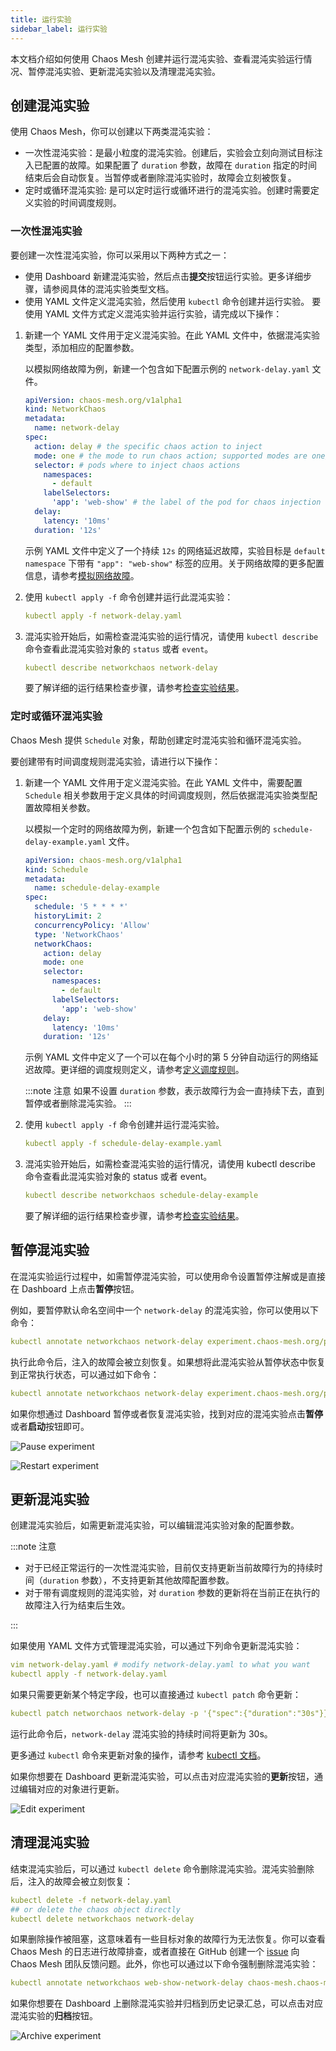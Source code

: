 ```yaml
---
title: 运行实验
sidebar_label: 运行实验
---
```


本文档介绍如何使用 Chaos Mesh 创建并运行混沌实验、查看混沌实验运行情况、暂停混沌实验、更新混沌实验以及清理混沌实验。

## 创建混沌实验

使用 Chaos Mesh，你可以创建以下两类混沌实验：

- 一次性混沌实验：是最小粒度的混沌实验。创建后，实验会立刻向测试目标注入已配置的故障。如果配置了 `duration` 参数，故障在 `duration` 指定的时间结束后会自动恢复。当暂停或者删除混沌实验时，故障会立刻被恢复。
- 定时或循环混沌实验: 是可以定时运行或循环进行的混沌实验。创建时需要定义实验的时间调度规则。

### 一次性混沌实验

要创建一次性混沌实验，你可以采用以下两种方式之一：

- 使用 Dashboard 新建混沌实验，然后点击**提交**按钮运行实验。更多详细步骤，请参阅具体的混沌实验类型文档。
- 使用 YAML 文件定义混沌实验，然后使用 `kubectl` 命令创建并运行实验。
  要使用 YAML 文件方式定义混沌实验并运行实验，请完成以下操作：

1. 新建一个 YAML 文件用于定义混沌实验。在此 YAML 文件中，依据混沌实验类型，添加相应的配置参数。

   以模拟网络故障为例，新建一个包含如下配置示例的 `network-delay.yaml` 文件。

   ```yaml
   apiVersion: chaos-mesh.org/v1alpha1
   kind: NetworkChaos
   metadata:
     name: network-delay
   spec:
     action: delay # the specific chaos action to inject
     mode: one # the mode to run chaos action; supported modes are one/all/fixed/fixed-percent/random-max-percent
     selector: # pods where to inject chaos actions
       namespaces:
         - default
       labelSelectors:
         'app': 'web-show' # the label of the pod for chaos injection
     delay:
       latency: '10ms'
     duration: '12s'
   ```

   示例 YAML 文件中定义了一个持续 `12s` 的网络延迟故障，实验目标是 `default namespace` 下带有 `"app": "web-show"` 标签的应用。关于网络故障的更多配置信息，请参考[模拟网络故障](simulate-network-chaos-on-kubernetes.md)。

2. 使用 `kubectl apply -f` 命令创建并运行此混沌实验：

   ```yaml
   kubectl apply -f network-delay.yaml
   ```

3. 混沌实验开始后，如需检查混沌实验的运行情况，请使用 `kubectl describe` 命令查看此混沌实验对象的 `status` 或者 `event`。

   ```yaml
   kubectl describe networkchaos network-delay
   ```

   要了解详细的运行结果检查步骤，请参考[检查实验结果](inspect-chaos-experiment.md)。

### 定时或循环混沌实验

Chaos Mesh 提供 `Schedule` 对象，帮助创建定时混沌实验和循环混沌实验。

要创建带有时间调度规则混沌实验，请进行以下操作：

1. 新建一个 YAML 文件用于定义混沌实验。在此 YAML 文件中，需要配置 `Schedule` 相关参数用于定义具体的时间调度规则，然后依据混沌实验类型配置故障相关参数。

   以模拟一个定时的网络故障为例，新建一个包含如下配置示例的 `schedule-delay-example.yaml` 文件。

   ```yaml
   apiVersion: chaos-mesh.org/v1alpha1
   kind: Schedule
   metadata:
     name: schedule-delay-example
   spec:
     schedule: '5 * * * *'
     historyLimit: 2
     concurrencyPolicy: 'Allow'
     type: 'NetworkChaos'
     networkChaos:
       action: delay
       mode: one
       selector:
         namespaces:
           - default
         labelSelectors:
           'app': 'web-show'
       delay:
         latency: '10ms'
       duration: '12s'
   ```

   示例 YAML 文件中定义了一个可以在每个小时的第 5 分钟自动运行的网络延迟故障。更详细的调度规则定义，请参考[定义调度规则](define-scheduling-rules.md)。

   :::note 注意
   如果不设置 `duration` 参数，表示故障行为会一直持续下去，直到暂停或者删除混沌实验。
   :::

2. 使用 `kubectl apply -f` 命令创建并运行混沌实验。

   ```yaml
   kubectl apply -f schedule-delay-example.yaml
   ```

3. 混沌实验开始后，如需检查混沌实验的运行情况，请使用 kubectl describe 命令查看此混沌实验对象的 status 或者 event。

   ```yaml
   kubectl describe networkchaos schedule-delay-example
   ```

   要了解详细的运行结果检查步骤，请参考[检查实验结果](https://github.com/chaos-mesh/website-zh/pull/inspect-chaos-experiment.md)。

## 暂停混沌实验

在混沌实验运行过程中，如需暂停混沌实验，可以使用命令设置暂停注解或是直接在 Dashboard 上点击**暂停**按钮。

例如，要暂停默认命名空间中一个 `network-delay` 的混沌实验，你可以使用以下命令：

```yaml
kubectl annotate networkchaos network-delay experiment.chaos-mesh.org/pause=true
```

执行此命令后，注入的故障会被立刻恢复。如果想将此混沌实验从暂停状态中恢复到正常执行状态，可以通过如下命令：

```yaml
kubectl annotate networkchaos network-delay experiment.chaos-mesh.org/pause-
```

如果你想通过 Dashboard 暂停或者恢复混沌实验，找到对应的混沌实验点击**暂停**或者**启动**按钮即可。

![Pause experiment](img/pause_zh.png)

![Restart experiment](img/restart_zh.png)

## 更新混沌实验

创建混沌实验后，如需更新混沌实验，可以编辑混沌实验对象的配置参数。

:::note 注意

- 对于已经正常运行的一次性混沌实验，目前仅支持更新当前故障行为的持续时间（`duration` 参数），不支持更新其他故障配置参数。
- 对于带有调度规则的混沌实验，对 `duration` 参数的更新将在当前正在执行的故障注入行为结束后生效。

:::

如果使用 YAML 文件方式管理混沌实验，可以通过下列命令更新混沌实验：

```yaml
vim network-delay.yaml # modify network-delay.yaml to what you want
kubectl apply -f network-delay.yaml
```

如果只需要更新某个特定字段，也可以直接通过 `kubectl patch` 命令更新：

```yaml
kubectl patch networchaos network-delay -p '{"spec":{"duration":"30s"}}'
```

运行此命令后，`network-delay` 混沌实验的持续时间将更新为 30s。

更多通过 `kubectl` 命令来更新对象的操作，请参考 [kubectl 文档](https://kubernetes.io/docs/reference/kubectl/cheatsheet/)。

如果你想要在 Dashboard 更新混沌实验，可以点击对应混沌实验的**更新**按钮，通过编辑对应的对象进行更新。

![Edit experiment](img/configuration_zh.png)

## 清理混沌实验

结束混沌实验后，可以通过 `kubectl delete` 命令删除混沌实验。混沌实验删除后，注入的故障会被立刻恢复：

```yaml
kubectl delete -f network-delay.yaml
## or delete the chaos object directly
kubectl delete networkchaos network-delay
```

如果删除操作被阻塞，这意味着有一些目标对象的故障行为无法恢复。你可以查看 Chaos Mesh 的日志进行故障排查，或者直接在 GitHub 创建一个 [issue](https://github.com/pingcap/chaos-mesh/issues) 向 Chaos Mesh 团队反馈问题。此外，你也可以通过以下命令强制删除混沌实验：

```yaml
kubectl annotate networkchaos web-show-network-delay chaos-mesh.chaos-mesh.org/cleanFinalizer=forced
```

如果你想要在 Dashboard 上删除混沌实验并归档到历史记录汇总，可以点击对应混沌实验的**归档**按钮。

![Archive experiment](img/archive_zh.png)
